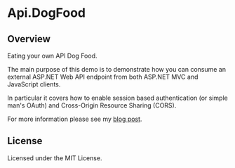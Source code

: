 # Api.DogFood

## Overview

Eating your own API Dog Food.

The main purpose of this demo is to demonstrate how you can consume an external ASP.NET Web API endpoint from both ASP.NET MVC and JavaScript clients.

In particular it covers how to enable session based authentication (or simple man's OAuth) and Cross-Origin Resource Sharing (CORS).

For more information please see my [blog post](http://ben.onfabrik.com/posts/dog-fooding-our-api-authentication).

## License

Licensed under the MIT License.



